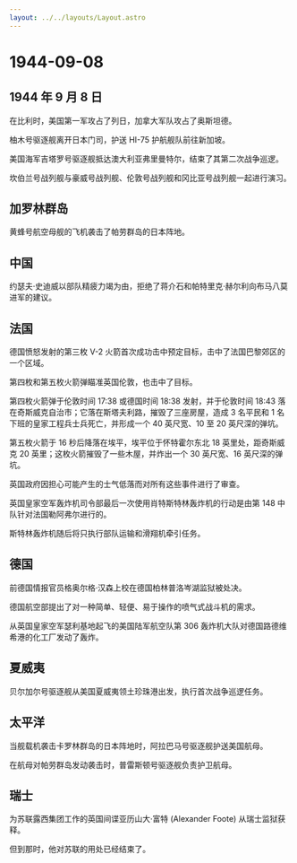```yaml
---
layout: ../../layouts/Layout.astro
---
```


# 1944-09-08

## 1944 年 9 月 8 日

在比利时，美国第一军攻占了列日，加拿大军队攻占了奥斯坦德。

柚木号驱逐舰离开日本门司，护送 HI-75 护航舰队前往新加坡。

美国海军吉塔罗号驱逐舰抵达澳大利亚弗里曼特尔，结束了其第二次战争巡逻。

坎伯兰号战列舰与豪威号战列舰、伦敦号战列舰和冈比亚号战列舰一起进行演习。

## 加罗林群岛

黄蜂号航空母舰的飞机袭击了帕劳群岛的日本阵地。

## 中国

约瑟夫·史迪威以部队精疲力竭为由，拒绝了蒋介石和帕特里克·赫尔利向布马八莫进军的建议。

## 法国

德国愤怒发射的第三枚 V-2
火箭首次成功击中预定目标，击中了法国巴黎郊区的一个区域。

第四枚和第五枚火箭弹瞄准英国伦敦，也击中了目标。

第四枚火箭弹于伦敦时间 17:38 或德国时间 18:38 发射，并于伦敦时间 18:43
落在奇斯威克自治市；它落在斯塔夫利路，摧毁了三座房屋，造成 3 名平民和 1
名下班的皇家工程兵士兵死亡，并形成一个 40 英尺宽、10 至 20
英尺深的弹坑。

第五枚火箭于 16 秒后降落在埃平，埃平位于怀特霍尔东北 18
英里处，距奇斯威克 20 英里；这枚火箭摧毁了一些木屋，并炸出一个 30
英尺宽、16 英尺深的弹坑。

英国政府因担心可能产生的士气低落而对所有这些事件进行了审查。

英国皇家空军轰炸机司令部最后一次使用肖特斯特林轰炸机的行动是由第 148
中队针对法国勒阿弗尔进行的。

斯特林轰炸机随后将只执行部队运输和滑翔机牵引任务。

## 德国

前德国情报官员格奥尔格·汉森上校在德国柏林普洛岑湖监狱被处决。

德国航空部提出了对一种简单、轻便、易于操作的喷气式战斗机的需求。

从英国皇家空军瑟利基地起飞的美国陆军航空队第 306
轰炸机大队对德国路德维希港的化工厂发动了轰炸。

## 夏威夷

贝尔加尔号驱逐舰从美国夏威夷领土珍珠港出发，执行首次战争巡逻任务。

## 太平洋

当舰载机袭击卡罗林群岛的日本阵地时，阿拉巴马号驱逐舰护送美国航母。

在航母对帕劳群岛发动袭击时，普雷斯顿号驱逐舰负责护卫航母。

## 瑞士

为苏联露西集团工作的英国间谍亚历山大·富特 (Alexander Foote)
从瑞士监狱获释。

但到那时，他对苏联的用处已经结束了。